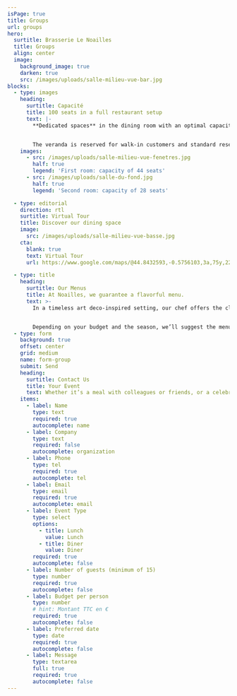 ```yaml
---
isPage: true
title: Groups
url: groups
hero:
  surtitle: Brasserie Le Noailles
  title: Groups
  align: center
  image:
    background_image: true
    darken: true
    src: /images/uploads/salle-milieu-vue-bar.jpg
blocks:
  - type: images
    heading:
      surtitle: Capacité
      title: 100 seats in a full restaurant setup
      text: |-
        **Dedicated spaces** in the dining room with an optimal capacity of **72 seats**


        The veranda is reserved for walk-in customers and standard reservations unless the brasserie is fully privatized.
    images:
      - src: /images/uploads/salle-milieu-vue-fenetres.jpg
        half: true
        legend: 'First room: capacity of 44 seats'
      - src: /images/uploads/salle-du-fond.jpg
        half: true
        legend: 'Second room: capacity of 28 seats'

  - type: editorial
    direction: rtl
    surtitle: Virtual Tour
    title: Discover our dining space
    image:
      src: /images/uploads/salle-milieu-vue-basse.jpg
    cta:
      blank: true
      text: Virtual Tour
      url: https://www.google.com/maps/@44.8432593,-0.5756103,3a,75y,225h,90t/data=!3m8!1e1!3m6!1shbfmQZsDJ8wAAAQvOsqxqw!2e0!3e2!6s%2F%2Fgeo0.ggpht.com%2Fcbk%3Fpanoid%3DhbfmQZsDJ8wAAAQvOsqxqw%26output%3Dthumbnail%26cb_client%3Dmaps_sv.tactile.gps%26thumb%3D2%26w%3D203%26h%3D100%26yaw%3D225.31219%26pitch%3D0!7i13312!8i6656

  - type: title
    heading:
      surtitle: Our Menus
      title: At Noailles, we guarantee a flavorful menu.
      text: >-
        In a timeless art deco-inspired setting, our chef offers the classics of a Parisian brasserie alongside regional specialties such as Grenier Médocain, Duck Confit, or the Beautiful 300g Grilled Entrecôte with Bordelaise Sauce…


        Depending on your budget and the season, we’ll suggest the menu best suited to your desires.
  - type: form
    background: true
    offset: center
    grid: medium
    name: form-group
    submit: Send
    heading:
      surtitle: Contact Us
      title: Your Event
      text: Whether it’s a meal with colleagues or friends, or a celebration in a private or professional setting, le Noailles offers the perfect venue for any occasion.
    items:
      - label: Name
        type: text
        required: true
        autocomplete: name
      - label: Company
        type: text
        required: false
        autocomplete: organization
      - label: Phone
        type: tel
        required: true
        autocomplete: tel
      - label: Email
        type: email
        required: true
        autocomplete: email
      - label: Event Type
        type: select
        options:
          - title: Lunch
            value: Lunch
          - title: Diner
            value: Diner
        required: true
        autocomplete: false
      - label: Number of guests (minimum of 15)
        type: number
        required: true
        autocomplete: false
      - label: Budget per person
        type: number
        # hint: Montant TTC en €
        required: true
        autocomplete: false
      - label: Preferred date
        type: date
        required: true
        autocomplete: false
      - label: Message
        type: textarea
        full: true
        required: true
        autocomplete: false
---
```

